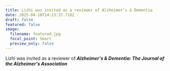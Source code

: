 ```yaml
---
title: Lizhi was invited as a reviewer of Alzheimer's & Dementia
date: 2025-04-10T14:23:37.710Z
draft: false
featured: false
image:
  filename: featured.jpg
  focal_point: Smart
  preview_only: false
---
```

Lizhi was invited as a reviewer of ***Alzheimer's & Dementia: The Journal of the Alzheimer's Association***